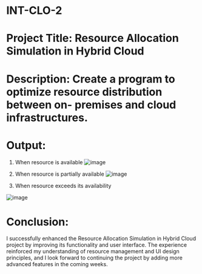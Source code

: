 # INT-CLO-2
# Project Title: Resource Allocation Simulation in Hybrid Cloud

# Description: Create a program to optimize resource distribution between on- premises and cloud infrastructures.


# Output:
1.	When resource is available
                      ![image](https://github.com/user-attachments/assets/6a47ec6e-543b-4f23-9462-a317d49e9b09)

2.	When resource is partially available
  ![image](https://github.com/user-attachments/assets/9730280c-ec52-4428-bf8f-2c4a5ebe1448)

3.	When resource exceeds its availability
 
![image](https://github.com/user-attachments/assets/a326de39-7287-48ca-9218-38b39602b426)


# Conclusion:
I successfully enhanced the Resource Allocation Simulation in Hybrid Cloud project by improving its functionality and user interface. The experience reinforced my understanding of resource management and UI design principles, and I look forward to continuing the project by adding more advanced features in the coming weeks.
